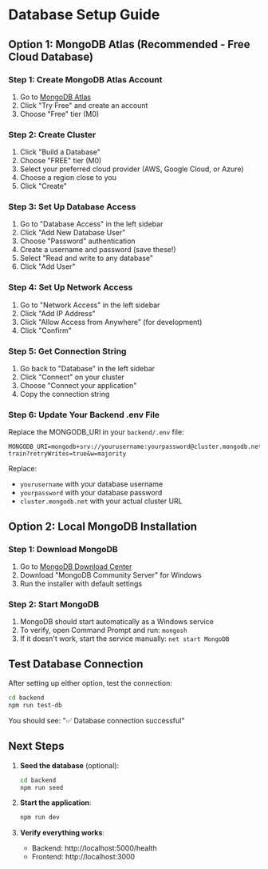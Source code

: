 # Database Setup Guide

## Option 1: MongoDB Atlas (Recommended - Free Cloud Database)

### Step 1: Create MongoDB Atlas Account
1. Go to [MongoDB Atlas](https://www.mongodb.com/atlas)
2. Click "Try Free" and create an account
3. Choose "Free" tier (M0)

### Step 2: Create Cluster
1. Click "Build a Database"
2. Choose "FREE" tier (M0)
3. Select your preferred cloud provider (AWS, Google Cloud, or Azure)
4. Choose a region close to you
5. Click "Create"

### Step 3: Set Up Database Access
1. Go to "Database Access" in the left sidebar
2. Click "Add New Database User"
3. Choose "Password" authentication
4. Create a username and password (save these!)
5. Select "Read and write to any database"
6. Click "Add User"

### Step 4: Set Up Network Access
1. Go to "Network Access" in the left sidebar
2. Click "Add IP Address"
3. Click "Allow Access from Anywhere" (for development)
4. Click "Confirm"

### Step 5: Get Connection String
1. Go back to "Database" in the left sidebar
2. Click "Connect" on your cluster
3. Choose "Connect your application"
4. Copy the connection string

### Step 6: Update Your Backend .env File
Replace the MONGODB_URI in your `backend/.env` file:

```env
MONGODB_URI=mongodb+srv://yourusername:yourpassword@cluster.mongodb.net/chat-train?retryWrites=true&w=majority
```

Replace:
- `yourusername` with your database username
- `yourpassword` with your database password
- `cluster.mongodb.net` with your actual cluster URL

## Option 2: Local MongoDB Installation

### Step 1: Download MongoDB
1. Go to [MongoDB Download Center](https://www.mongodb.com/try/download/community)
2. Download "MongoDB Community Server" for Windows
3. Run the installer with default settings

### Step 2: Start MongoDB
1. MongoDB should start automatically as a Windows service
2. To verify, open Command Prompt and run: `mongosh`
3. If it doesn't work, start the service manually: `net start MongoDB`

## Test Database Connection

After setting up either option, test the connection:

```bash
cd backend
npm run test-db
```

You should see: "✅ Database connection successful"

## Next Steps

1. **Seed the database** (optional):
   ```bash
   cd backend
   npm run seed
   ```

2. **Start the application**:
   ```bash
   npm run dev
   ```

3. **Verify everything works**:
   - Backend: http://localhost:5000/health
   - Frontend: http://localhost:3000
